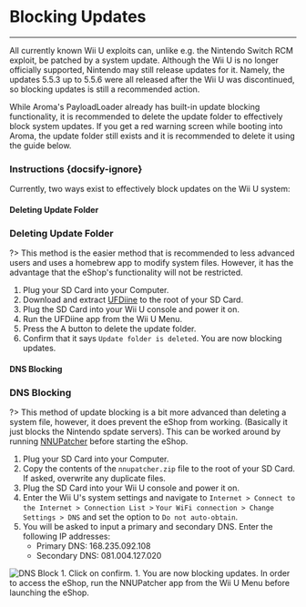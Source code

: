 # Blocking Updates
---
All currently known Wii U exploits can, unlike e.g. the Nintendo Switch RCM exploit, be patched by a system update. Although the Wii U is no longer officially supported, Nintendo may still release updates for it. Namely, the updates 5.5.3 up to 5.5.6 were all released after the Wii U was discontinued, so blocking updates is still a recommended action.

While Aroma's PayloadLoader already has built-in update blocking functionality, it is recommended to delete the update folder to effectively block system updates.
If you get a red warning screen while booting into Aroma, the update folder still exists and it is recommended to delete it using the guide below.

### Instructions {docsify-ignore}

Currently, two ways exist to effectively block updates on the Wii U system:
<!-- tabs:start -->

#### **Deleting Update Folder**

### Deleting Update Folder

?> This method is the easier method that is recommended to less advanced users and uses a homebrew app to modify system files. However, it has the advantage that the eShop's functionality will not be restricted.
1. Plug your SD Card into your Computer.
1. Download and extract [UFDiine](https://github.com/GaryOderNichts/UFDiine/releases/latest) to the root of your SD Card.
1. Plug the SD Card into your Wii U console and power it on.
1. Run the UFDiine app from the Wii U Menu.
1. Press the A button to delete the update folder.
1. Confirm that it says `Update folder is deleted`. You are now blocking updates.

#### **DNS Blocking**

### DNS Blocking

?> This method of update blocking is a bit more advanced than deleting a system file, however, it does prevent the eShop from working. (Basically it just blocks the Nintendo spdate servers). This can be worked around by running [NNUPatcher](https://wiiubru.com/appstore/zips/nnupatcher.zip) before starting the eShop.
1. Plug your SD Card into your Computer.
1. Copy the contents of the `nnupatcher.zip` file to the root of your SD Card. If asked, overwrite any duplicate files.
1. Plug the SD Card into your Wii U console and power it on.
1. Enter the Wii U's system settings and navigate to `Internet > Connect to the Internet > Connection List >`
`Your WiFi connection > Change Settings > DNS` and set the option to `Do not auto-obtain`.
1. You will be asked to input a primary and secondary DNS. Enter the following IP addresses:
    - Primary DNS: 168.235.092.108
    - Secondary DNS: 081.004.127.020
<img src="docs/assets/img/DNS.png" alt="DNS Block">
1. Click on confirm.
1. You are now blocking updates. In order to access the eShop, run the NNUPatcher app from the Wii U Menu before launching the eShop.

<!-- tabs:end -->
